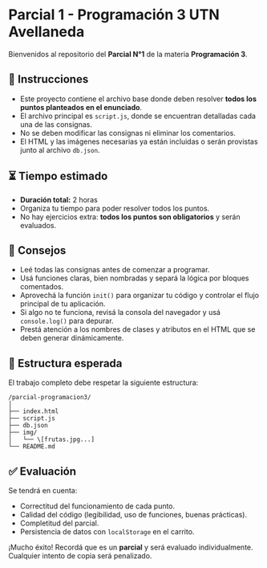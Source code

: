 # Parcial 1 - Programación 3 UTN Avellaneda

Bienvenidos al repositorio del **Parcial N°1** de la materia **Programación 3**.

## 📝 Instrucciones

- Este proyecto contiene el archivo base donde deben resolver **todos los puntos planteados en el enunciado**.
- El archivo principal es `script.js`, donde se encuentran detalladas cada una de las consignas.
- No se deben modificar las consignas ni eliminar los comentarios.
- El HTML y las imágenes necesarias ya están incluidas o serán provistas junto al archivo `db.json`.

## ⏳ Tiempo estimado

- **Duración total:** 2 horas
- Organiza tu tiempo para poder resolver todos los puntos.
- No hay ejercicios extra: **todos los puntos son obligatorios** y serán evaluados.

## 🧠 Consejos

- Leé todas las consignas antes de comenzar a programar.
- Usá funciones claras, bien nombradas y separá la lógica por bloques comentados.
- Aprovechá la función `init()` para organizar tu código y controlar el flujo principal de tu aplicación.
- Si algo no te funciona, revisá la consola del navegador y usá `console.log()` para depurar.
- Prestá atención a los nombres de clases y atributos en el HTML que se deben generar dinámicamente.

## 📁 Estructura esperada

El trabajo completo debe respetar la siguiente estructura:


```
/parcial-programacion3/
│
├── index.html
├── script.js
├── db.json
├── img/
│   └── \[frutas.jpg...]
└── README.md

```
## ✅ Evaluación

Se tendrá en cuenta:

- Correctitud del funcionamiento de cada punto.
- Calidad del código (legibilidad, uso de funciones, buenas prácticas).
- Completitud del parcial.
- Persistencia de datos con `localStorage` en el carrito.


¡Mucho éxito! Recordá que es un **parcial** y será evaluado individualmente.  
Cualquier intento de copia será penalizado.




